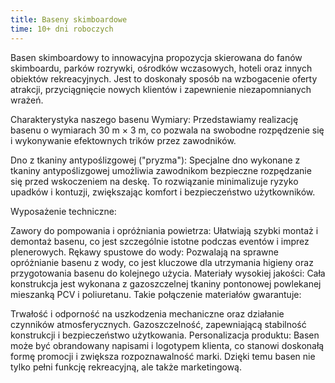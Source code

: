 ```yaml
---
title: Baseny skimboardowe
time: 10+ dni roboczych
---
```


Basen skimboardowy to innowacyjna propozycja skierowana do fanów skimboardu, parków rozrywki, ośrodków wczasowych, hoteli oraz innych obiektów rekreacyjnych. Jest to doskonały sposób na wzbogacenie oferty atrakcji, przyciągnięcie nowych klientów i zapewnienie niezapomnianych wrażeń.

Charakterystyka naszego basenu
Wymiary: Przedstawiamy realizację basenu o wymiarach 30 m × 3 m, co pozwala na swobodne rozpędzenie się i wykonywanie efektownych trików przez zawodników.

Dno z tkaniny antypoślizgowej ("pryzma"): Specjalne dno wykonane z tkaniny antypoślizgowej umożliwia zawodnikom bezpieczne rozpędzanie się przed wskoczeniem na deskę. To rozwiązanie minimalizuje ryzyko upadków i kontuzji, zwiększając komfort i bezpieczeństwo użytkowników.

Wyposażenie techniczne:

Zawory do pompowania i opróżniania powietrza: Ułatwiają szybki montaż i demontaż basenu, co jest szczególnie istotne podczas eventów i imprez plenerowych.
Rękawy spustowe do wody: Pozwalają na sprawne opróżnianie basenu z wody, co jest kluczowe dla utrzymania higieny oraz przygotowania basenu do kolejnego użycia.
Materiały wysokiej jakości: Cała konstrukcja jest wykonana z gazoszczelnej tkaniny pontonowej powlekanej mieszanką PCV i poliuretanu. Takie połączenie materiałów gwarantuje:

Trwałość i odporność na uszkodzenia mechaniczne oraz działanie czynników atmosferycznych.
Gazoszczelność, zapewniającą stabilność konstrukcji i bezpieczeństwo użytkowania.
Personalizacja produktu: Basen może być obrandowany napisami i logotypem klienta, co stanowi doskonałą formę promocji i zwiększa rozpoznawalność marki. Dzięki temu basen nie tylko pełni funkcję rekreacyjną, ale także marketingową.